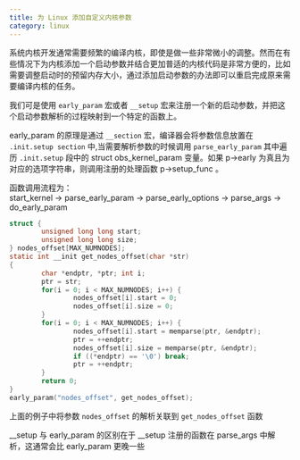 ```yaml
---
title: 为 Linux 添加自定义内核参数
category: linux
---
```


系统内核开发通常需要频繁的编译内核，即使是做一些非常微小的调整。然而在有些情况下为内核添加一个启动参数并结合更加普适的内核代码是非常方便的，比如需要调整启动时的预留内存大小，通过添加启动参数的办法即可以重启完成原来需要编译内核的任务。
<!--more-->

我们可是使用 `early_param` 宏或者 `__setup` 宏来注册一个新的启动参数，并把这个启动参数解析的过程映射到一个特定的函数上。

early_param 的原理是通过 `__section` 宏，编译器会将参数信息放置在 `.init.setup section` 中,当需要解析参数的时候调用 `parse_early_param` 其中遍历 `.init.setup` 段中的 struct obs_kernel_param 变量。如果 p->early 为真且为对应的选项字符串，则调用注册的处理函数 p->setup_func 。

函数调用流程为：<br/>start_kernel -> parse_early_param -> parse_early_options -> parse_args -> do_early_param

``` c
struct {
        unsigned long long start;
        unsigned long long size;
} nodes_offset[MAX_NUMNODES];
static int __init get_nodes_offset(char *str)
{
        char *endptr, *ptr; int i;
        ptr = str;
        for(i = 0; i < MAX_NUMNODES; i++) {
                nodes_offset[i].start = 0;
                nodes_offset[i].size = 0;
        }
        for(i = 0; i < MAX_NUMNODES; i++) {
                nodes_offset[i].start = memparse(ptr, &endptr);
                ptr = ++endptr;
                nodes_offset[i].size = memparse(ptr, &endptr);
                if ((*endptr) == '\0') break;
                ptr = ++endptr;
        }
        return 0;
}
early_param("nodes_offset", get_nodes_offset);
```

上面的例子中将参数 `nodes_offset` 的解析关联到 `get_nodes_offset` 函数

__setup 与 early_param 的区别在于 __setup 注册的函数在 parse_args 中解析，这通常会比 early_param 更晚一些
